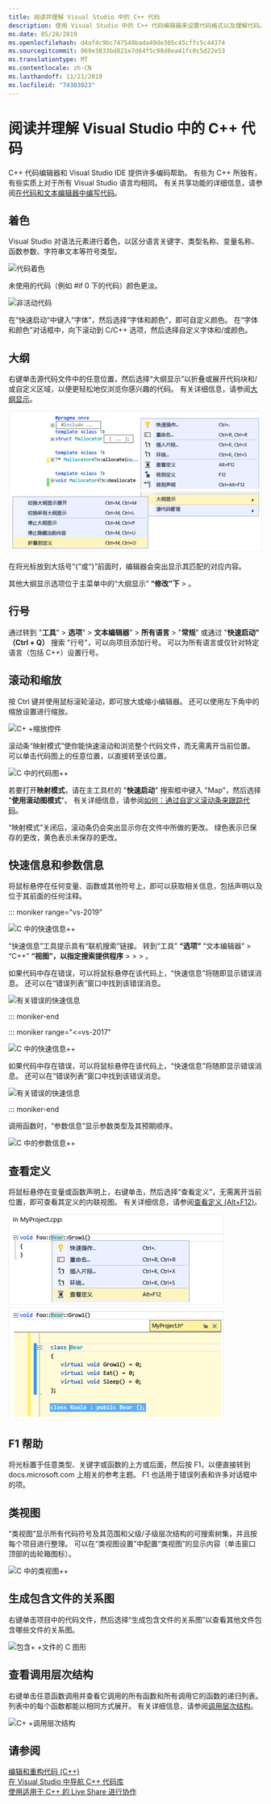 ```yaml
---
title: 阅读并理解 Visual Studio 中的 C++ 代码
description: 使用 Visual Studio 中的 C++ 代码编辑器来设置代码格式以及理解代码。
ms.date: 05/28/2019
ms.openlocfilehash: d4af4c9bc747540bada49de305c45cffc5c44374
ms.sourcegitcommit: 069e3833bd821e7d64f5c98d0ea41fc0c5d22e53
ms.translationtype: MT
ms.contentlocale: zh-CN
ms.lasthandoff: 11/21/2019
ms.locfileid: "74303023"
---
```

# <a name="read-and-understand-c-code-in-visual-studio"></a>阅读并理解 Visual Studio 中的 C++ 代码

C++ 代码编辑器和 Visual Studio IDE 提供许多编码帮助。 有些为 C++ 所独有，有些实质上对于所有 Visual Studio 语言均相同。 有关共享功能的详细信息，请参阅[在代码和文本编辑器中编写代码](/visualstudio/ide/writing-code-in-the-code-and-text-editor)。  

## <a name="colorization"></a>着色

Visual Studio 对语法元素进行着色，以区分语言关键字、类型名称、变量名称、函数参数、字符串文本等符号类型。

![代码着色](../ide/media/code-outline-colorization.png "C++上色")

 未使用的代码（例如 #if 0 下的代码）颜色更淡。

 ![非活动代码](../ide/media/inactive-code-cpp.png "C++非活动代码")

在“快速启动”中键入“字体”，然后选择“字体和颜色”，即可自定义颜色。 在“字体和颜色”对话框中，向下滚动到 C/C++ 选项，然后选择自定义字体和/或颜色。

## <a name="outlining"></a>大纲

右键单击源代码文件中的任意位置，然后选择“大纲显示”以折叠或展开代码块和/或自定义区域，以便更轻松地仅浏览你感兴趣的代码。 有关详细信息，请参阅[大纲显示](/visualstudio/ide/outlining)。

![C&#43; &#43;大纲显示](../ide/media/vs2015_cpp_outlining.png "大纲")

在将光标放到大括号“{”或“}”前面时，编辑器会突出显示其匹配的对应内容。

其他大纲显示选项位于主菜单中的“大纲显示” **“修改”下** > 。

## <a name="line-numbers"></a>行号

通过转到 "**工具**" > **选项**" > **文本编辑器**" > **所有语言** > "**常规**" 或通过 "**快速启动" （Ctrl + Q）** 搜索 "行号"，可以向项目添加行号。 可以为所有语言或仅针对特定语言（包括 C++）设置行号。

## <a name="scroll-and-zoom"></a>滚动和缩放

按 Ctrl 键并使用鼠标滚轮滚动，即可放大或缩小编辑器。 还可以使用左下角中的缩放设置进行缩放。

![C&#43; &#43;缩放控件](../ide/media/zoom-control.png "缩放控件")

滚动条“映射模式”使你能快速滚动和浏览整个代码文件，而无需离开当前位置。 可以单击代码图上的任意位置，以直接转至该位置。

![C 中的代码图&#43;&#43;](../ide/media/vs2015-cpp-code-map.png "代码图")

若要打开**映射模式**，请在主工具栏的 "**快速启动**" 搜索框中键入 "Map"，然后选择 "**使用滚动图模式**"。 有关详细信息，请参阅[如何：通过自定义滚动条来跟踪代码](/visualstudio/ide/how-to-track-your-code-by-customizing-the-scrollbar)。

“映射模式”关闭后，滚动条仍会突出显示你在文件中所做的更改。 绿色表示已保存的更改，黄色表示未保存的更改。

## <a name="quick-info-and-parameter-info"></a>快速信息和参数信息

将鼠标悬停在任何变量、函数或其他符号上，即可以获取相关信息，包括声明以及位于其前面的任何注释。

::: moniker range="vs-2019"

![C 中的快速信息&#43;&#43;](../ide/media/quick-info-vs2019.png "快速信息")

“快速信息”工具提示具有“联机搜索”链接。 转到“工具” **“选项”** “文本编辑器” > “C++” **“视图”，以指定搜索提供程序** >  >  > 。 

如果代码中存在错误，可以将鼠标悬停在该代码上，“快速信息”将随即显示错误消息。 还可以在“错误列表”窗口中找到该错误消息。

![有关错误的快速信息](../ide/media/quickinfo-on-error.png "有关错误的快速信息")

::: moniker-end

::: moniker range="<=vs-2017"

![C 中的快速信息&#43;&#43;](../ide/media/quick-info.png "快速信息")

如果代码中存在错误，可以将鼠标悬停在该代码上，“快速信息”将随即显示错误消息。 还可以在“错误列表”窗口中找到该错误消息。

![有关错误的快速信息](../ide/media/quickinfo-on-error.png "有关错误的快速信息")

::: moniker-end

调用函数时，“参数信息”显示参数类型及其预期顺序。

![C 中的参数信息&#43;&#43;](../ide/media/parameter-info.png "参数信息")

## <a name="peek-definition"></a>查看定义

将鼠标悬停在变量或函数声明上，右键单击，然后选择“查看定义”，无需离开当前位置，即可查看其定义的内联视图。 有关详细信息，请参阅[查看定义 (Alt+F12)](/visualstudio/ide/how-to-view-and-edit-code-by-using-peek-definition-alt-plus-f12)。

![C&#43; &#43;速览定义](../ide/media/vs2015_cpp_peek_definition.png "vs2015_cpp_peek_definition")

##  <a name="f1-help"></a>F1 帮助

将光标置于任意类型、关键字或函数的上方或后面，然后按 F1，以便直接转到 docs.microsoft.com 上相关的参考主题。 F1 也适用于错误列表和许多对话框中的项。

## <a name="class-view"></a>类视图

“类视图”显示所有代码符号及其范围和父级/子级层次结构的可搜索树集，并且按每个项目进行整理。 可以在“类视图设置”中配置“类视图”的显示内容（单击窗口顶部的齿轮箱图标）。

![C 中的类视图&#43;&#43;](../ide/media/class-view.png "类视图")

## <a name="generate-graph-of-include-files"></a>生成包含文件的关系图

右键单击项目中的代码文件，然后选择“生成包含文件的关系图”以查看其他文件包含哪些文件的关系图。

![包含&#43; &#43;文件的 C 图形](../ide/media/vs2015_cpp_include_graph.png "vs2015_cpp_include_graph")

## <a name="view-call-hierarchy"></a>查看调用层次结构

右键单击任意函数调用并查看它调用的所有函数和所有调用它的函数的递归列表。 列表中的每个函数都能以相同方式展开。 有关详细信息，请参阅[调用层次结构](/visualstudio/ide/reference/call-hierarchy)。

![C&#43; &#43;调用层次结构](../ide/media/vs2015_cpp_call_hierarchy.png "vs2015_cpp_call_hierarchy")

## <a name="see-also"></a>请参阅

[编辑和重构代码 (C++)](writing-and-refactoring-code-cpp.md)</br>
[在 Visual Studio 中导航 C++ 代码库](navigate-code-cpp.md)</br>
[使用适用于 C++ 的 Live Share 进行协作](live-share-cpp.md)

